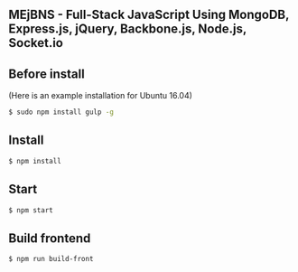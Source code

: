 ## MEjBNS - Full-Stack JavaScript Using MongoDB, Express.js, jQuery, Backbone.js, Node.js, Socket.io

## Before install

(Here is an example installation for Ubuntu 16.04)

```sh
$ sudo npm install gulp -g
```
## Install

```sh
$ npm install
```

## Start

```sh
$ npm start
```

## Build frontend 

```sh
$ npm run build-front
```










